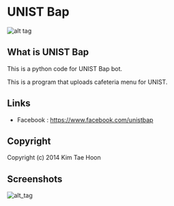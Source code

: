  UNIST Bap
=============

![alt tag](http://2.bp.blogspot.com/-DwyD0fFqR3g/U4cjb81BcRI/AAAAAAAAD0w/Pic5GTbd8oc/s1600/facebook3.png)

## What is UNIST Bap ##

This is a python code for UNIST Bap bot.

This is a program that uploads cafeteria menu for UNIST.


## Links ##

- Facebook : https://www.facebook.com/unistbap


## Copyright ##

Copyright (c) 2014 Kim Tae Hoon


## Screenshots ##

![alt_tag](http://3.bp.blogspot.com/-IteHg0bdy6k/U4cjcA2ObTI/AAAAAAAAD04/Gbj8Zbu60uY/s1600/screenshot.png)
